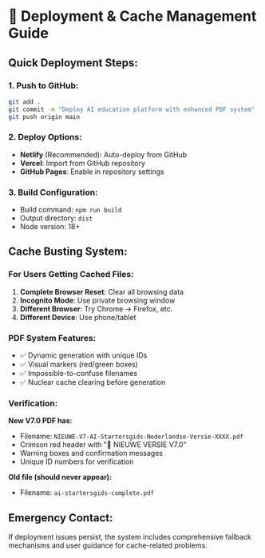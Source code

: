 # 🚀 Deployment & Cache Management Guide

## Quick Deployment Steps:

### 1. Push to GitHub:
```bash
git add .
git commit -m "Deploy AI education platform with enhanced PDF system"
git push origin main
```

### 2. Deploy Options:
- **Netlify** (Recommended): Auto-deploy from GitHub
- **Vercel**: Import from GitHub repository
- **GitHub Pages**: Enable in repository settings

### 3. Build Configuration:
- Build command: `npm run build`
- Output directory: `dist`
- Node version: 18+

## Cache Busting System:

### For Users Getting Cached Files:
1. **Complete Browser Reset**: Clear all browsing data
2. **Incognito Mode**: Use private browsing window
3. **Different Browser**: Try Chrome → Firefox, etc.
4. **Different Device**: Use phone/tablet

### PDF System Features:
- ✅ Dynamic generation with unique IDs
- ✅ Visual markers (red/green boxes)
- ✅ Impossible-to-confuse filenames
- ✅ Nuclear cache clearing before generation

### Verification:
**New V7.0 PDF has:**
- Filename: `NIEUWE-V7-AI-Startersgids-Nederlandse-Versie-XXXX.pdf`
- Crimson red header with "🚨 NIEUWE VERSIE V7.0"
- Warning boxes and confirmation messages
- Unique ID numbers for verification

**Old file (should never appear):**
- Filename: `ai-startersgids-complete.pdf`

## Emergency Contact:
If deployment issues persist, the system includes comprehensive fallback mechanisms and user guidance for cache-related problems.